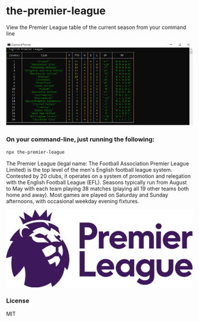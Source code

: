 
# the-premier-league

View the Premier League table of the current season from your command line

<img src='https://raw.githubusercontent.com/buikhacnam/buikhacnam/main/public/epl-table.png' alt=''/>


### On your command-line, just running the following:


```bash
npx the-premier-league
```



The Premier League (legal name: The Football Association Premier League Limited) is the top level of the men's English football league system. Contested by 20 clubs, it operates on a system of promotion and relegation with the English Football League (EFL). Seasons typically run from August to May with each team playing 38 matches (playing all 19 other teams both home and away). Most games are played on Saturday and Sunday afternoons, with occasional weekday evening fixtures.

<img src='https://github.com/buikhacnam/buikhacnam/blob/main/public/epl.png?raw=true' alt='' />

### License
MIT